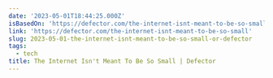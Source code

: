 ```yaml
---
date: '2023-05-01T18:44:25.000Z'
isBasedOn: 'https://defector.com/the-internet-isnt-meant-to-be-so-small'
link: 'https://defector.com/the-internet-isnt-meant-to-be-so-small'
slug: 2023-05-01-the-internet-isnt-meant-to-be-so-small-or-defector
tags:
  - tech
title: The Internet Isn't Meant To Be So Small | Defector
---
```


